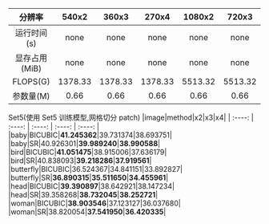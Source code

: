 | 分辨率 | 540x2 | 360x3 | 270x4 | 1080x2 | 720x3 | 540x4 |
| :----: | :----: | :----: | :----: | :----: | :----: | :----: |
| 运行时间(s) | none | none | none | none | none | none |
| 显存占用(MiB) | none | none | none | none | none | none |
| FLOPS(G) | 1378.33 | 1378.33 | 1378.33 | 5513.32 | 5513.32 | 5513.32 |
| 参数量(M) | 0.66 | 0.66 | 0.66 | 0.66 | 0.66 | 0.66 |


Set5(使用 Set5 训练模型,网格切分 patch)
|image|method|x2|x3|x4|
| :----: | :----: | :----: | :----: | :----: |
|baby|BICUBIC|**41.245362**|39.731374|38.693751|
|baby|SR|40.926301|**39.989240**|**38.990588**|
|bird|BICUBIC|**41.051475**|38.915006|37.636179|
|bird|SR|40.838093|**39.218286**|**37.919561**|
|butterfly|BICUBIC|36.524367|34.841151|33.892827|
|butterfly|SR|**36.890315**|**35.511650**|**34.455961**|
|head|BICUBIC|**39.390897**|38.642921|38.147234|
|head|SR|39.358268|**38.732045**|**38.252721**|
|woman|BICUBIC|**38.903546**|37.123127|36.037680|
|woman|SR|38.820054|**37.541950**|**36.420335**|
